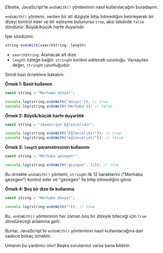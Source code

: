 Elbette, JavaScript'te `endsWith()` yönteminin nasıl kullanılacağını buradayım.

`endsWith()` yöntemi, verilen bir alt dizgiyle bitip bitmediğini belirleyerek bir dizeyi kontrol eder ve bir eşleşme bulunursa `true`, aksi takdirde `false` döndürür. Büyük/küçük harfe duyarlıdır.

İşte sözdizimi:

```javascript
string.endsWith(searchString, length)
```

* `searchString`: Aranacak alt dize.
* `length` (isteğe bağlı): `string`in kontrol edilecek uzunluğu. Varsayılan değer, `string`in uzunluğudur.

Şimdi bazı örneklere bakalım:

**Örnek 1: Basit kullanım**

```javascript
const string = "Merhaba dünya!";

console.log(string.endsWith("dünya!")); // true
console.log(string.endsWith("Merhaba")); // false
```

**Örnek 2: Büyük/küçük harfe duyarlılık**

```javascript
const string = "JavaScript Eğlencelidir";

console.log(string.endsWith("Eğlencelidir")); // true
console.log(string.endsWith("eğlencelidir")); // false
```

**Örnek 3: `length` parametresinin kullanımı**

```javascript
const string = "Merhaba gezegen!";

console.log(string.endsWith("gezegen", 12)); // true
```

Bu örnekte `endsWith()` yöntemi, `string`in ilk 12 karakterini ("Merhaba gezegen") kontrol eder ve "gezegen" ile bitip bitmediğini görür.

**Örnek 4: Boş bir dize ile kullanma**

```javascript
const string = "Merhaba dünya!";

console.log(string.endsWith("")); // true
```

Bu, `endsWith()` yönteminin her zaman boş bir dizeyle biteceği için `true` döndüreceği anlamına gelir.

Bunlar, JavaScript'te `endsWith()` yönteminin nasıl kullanılacağına dair sadece birkaç örnektir.

Umarım bu yardımcı olur! Başka sorularınız varsa bana bildirin.
